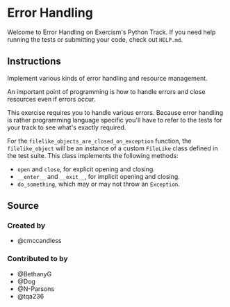 # Error Handling

Welcome to Error Handling on Exercism's Python Track.
If you need help running the tests or submitting your code, check out `HELP.md`.

## Instructions

Implement various kinds of error handling and resource management.

An important point of programming is how to handle errors and close
resources even if errors occur.

This exercise requires you to handle various errors. Because error handling
is rather programming language specific you'll have to refer to the tests
for your track to see what's exactly required.

For the `filelike_objects_are_closed_on_exception` function, the `filelike_object`
will be an instance of a custom `FileLike` class defined in the test suite. This
class implements the following methods:
- `open` and `close`, for explicit opening and closing.
- `__enter__` and `__exit__`, for implicit opening and closing.
- `do_something`, which may or may not throw an `Exception`.

## Source

### Created by

- @cmccandless

### Contributed to by

- @BethanyG
- @Dog
- @N-Parsons
- @tqa236